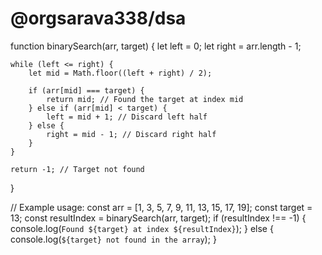 # @orgsarava338/dsa
function binarySearch(arr, target) {
    let left = 0;
    let right = arr.length - 1;

    while (left <= right) {
        let mid = Math.floor((left + right) / 2);

        if (arr[mid] === target) {
            return mid; // Found the target at index mid
        } else if (arr[mid] < target) {
            left = mid + 1; // Discard left half
        } else {
            right = mid - 1; // Discard right half
        }
    }

    return -1; // Target not found
}

// Example usage:
const arr = [1, 3, 5, 7, 9, 11, 13, 15, 17, 19];
const target = 13;
const resultIndex = binarySearch(arr, target);
if (resultIndex !== -1) {
    console.log(`Found ${target} at index ${resultIndex}`);
} else {
    console.log(`${target} not found in the array`);
}
